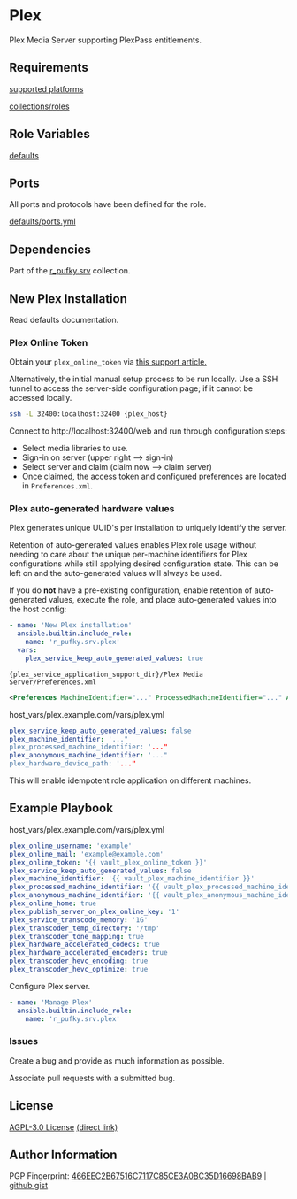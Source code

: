 # Plex
Plex Media Server supporting PlexPass entitlements.

## Requirements
[supported platforms](https://github.com/r-pufky/ansible_plex/blob/main/meta/main.yml)

[collections/roles](https://github.com/r-pufky/ansible_plex/blob/main/meta/requirements.yml)

## Role Variables
[defaults](https://github.com/r-pufky/ansible_plex/tree/main/defaults/main)

## Ports
All ports and protocols have been defined for the role.

[defaults/ports.yml](https://github.com/r-pufky/ansible_plex/blob/main/defaults/main/ports.yml)

## Dependencies
Part of the [r_pufky.srv](https://github.com/r-pufky/ansible_collection_srv)
collection.

## New Plex Installation
Read defaults documentation.

### Plex Online Token
Obtain your `plex_online_token` via [this support article.](https://support.plex.tv/articles/204059436-finding-an-authentication-token-x-plex-token/)

Alternatively, the initial manual setup process to be run locally. Use a SSH
tunnel to access the server-side configuration page; if it cannot be accessed
locally.

``` bash
ssh -L 32400:localhost:32400 {plex_host}
```

Connect to http://localhost:32400/web and run through configuration steps:
* Select media libraries to use.
* Sign-in on server (upper right --> sign-in)
* Select server and claim (claim now --> claim server)
* Once claimed, the access token and configured preferences are located in
  `Preferences.xml`.

### Plex auto-generated hardware values
Plex generates unique UUID's per installation to uniquely identify the server.

Retention of auto-generated values enables Plex role usage without needing to
care about the unique per-machine identifiers for Plex configurations while
still applying desired configuration state. This can be left on and the
auto-generated values will always be used.

If you do **not** have a pre-existing configuration, enable retention of
auto-generated values, execute the role, and place auto-generated values into
the host config:

``` yaml
- name: 'New Plex installation'
  ansible.builtin.include_role:
    name: 'r_pufky.srv.plex'
  vars:
    plex_service_keep_auto_generated_values: true
```


`{plex_service_application_support_dir}/Plex Media Server/Preferences.xml`
``` xml
<Preferences MachineIdentifier="..." ProcessedMachineIdentifier="..." AnonymousMachineIdentifier="..." HardwareDevicePath="..." .../>
```

host_vars/plex.example.com/vars/plex.yml
``` yaml
plex_service_keep_auto_generated_values: false
plex_machine_identifier: '..."
plex_processed_machine_identifier: '..."
plex_anonymous_machine_identifier: '..."
plex_hardware_device_path: '..."
```

This will enable idempotent role application on different machines.

## Example Playbook
host_vars/plex.example.com/vars/plex.yml
``` yaml
plex_online_username: 'example'
plex_online_mail: 'example@example.com'
plex_online_token: '{{ vault_plex_online_token }}'
plex_service_keep_auto_generated_values: false
plex_machine_identifier: '{{ vault_plex_machine_identifier }}'
plex_processed_machine_identifier: '{{ vault_plex_processed_machine_identifier }}'
plex_anonymous_machine_identifier: '{{ vault_plex_anonymous_machine_identifier }}'
plex_online_home: true
plex_publish_server_on_plex_online_key: '1'
plex_service_transcode_memory: '1G'
plex_transcoder_temp_directory: '/tmp'
plex_transcoder_tone_mapping: true
plex_hardware_accelerated_codecs: true
plex_hardware_accelerated_encoders: true
plex_transcoder_hevc_encoding: true
plex_transcoder_hevc_optimize: true
```

Configure Plex server.
``` yaml
- name: 'Manage Plex'
  ansible.builtin.include_role:
    name: 'r_pufky.srv.plex'
```

### Issues
Create a bug and provide as much information as possible.

Associate pull requests with a submitted bug.

## License
[AGPL-3.0 License](https://www.tldrlegal.com/license/gnu-affero-general-public-license-v3-agpl-3-0)
 [(direct link)](https://github.com/r-pufky/ansible_plex/blob/main/LICENSE)

## Author Information
PGP Fingerprint: [466EEC2B67516C7117C85CE3A0BC35D16698BAB9](https://keys.openpgp.org/vks/v1/by-fingerprint/466EEC2B67516C7117C85CE3A0BC35D16698BAB9)
| [github gist](https://gist.github.com/r-pufky/a8df36977c55b5bb20829267c4c49d22)
